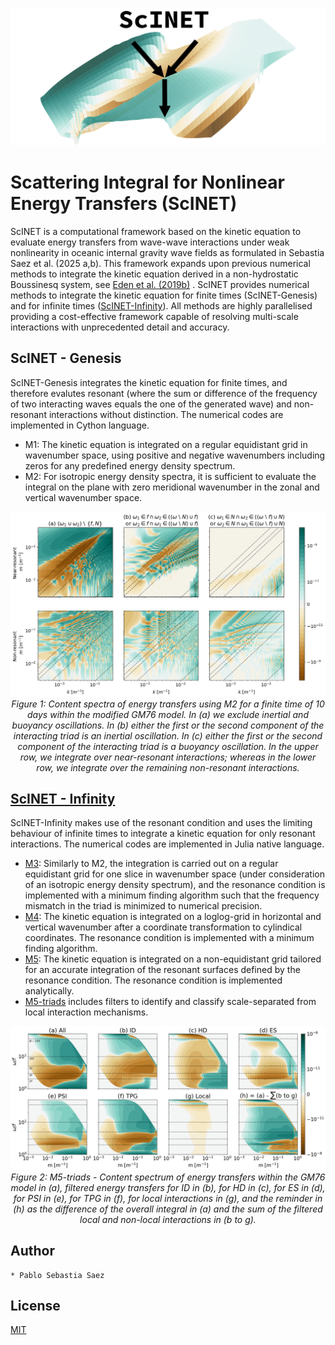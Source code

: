 ![](media/logo.png)

# Scattering Integral for Nonlinear Energy Transfers (ScINET)
ScINET is a computational framework based on the kinetic equation to evaluate energy transfers from wave-wave interactions under weak nonlinearity in oceanic internal gravity wave fields as formulated in Sebastia Saez et al. (2025 a,b). This framework expands upon previous numerical methods to integrate the kinetic equation derived in a non-hydrostatic Boussinesq system, see [Eden et al. (2019b)](https://journals.ametsoc.org/view/journals/phoc/49/3/jpo-d-18-0075.1.xml) . ScINET provides numerical methods to integrate the kinetic equation for finite times (ScINET-Genesis) and for infinite times ([ScINET-Infinity](https://github.com/pablosebastiasaez/ScINET/tree/main/Infinity)). All methods are highly parallelised providing a cost-effective framework capable of resolving multi-scale interactions with unprecedented detail and accuracy. 

## ScINET - Genesis
ScINET-Genesis integrates the kinetic equation for finite times, and therefore evalutes resonant (where the sum or difference of the frequency of two interacting waves equals the one of the generated wave) and non-resonant interactions without distinction. The numerical codes are implemented in Cython language.

* M1: The kinetic equation is integrated on a regular equidistant grid in wavenumber space, using positive and negative wavenumbers including zeros for any predefined energy density spectrum.
* M2: For isotropic energy density spectra, it is sufficient to evaluate the integral on the plane with zero meridional wavenumber in the zonal and vertical wavenumber space.
<p align="center">
  <img src="media/M2.png" width="900"/><br>
  <em>
  Figure 1: Content spectra of energy transfers using M2 for a finite time of 
   10 days within the modified GM76 model. 
  In (a) we exclude inertial and buoyancy oscillations. In (b) either the first or the 
  second component of the interacting triad is an inertial oscillation. 
  In (c) either the first or the second component of the interacting triad is a buoyancy 
  oscillation. In the upper row, we integrate over near-resonant interactions; whereas in the lower row, 
  we integrate over the remaining non-resonant interactions. 
  </em>
</p>


## [ScINET - Infinity](https://github.com/pablosebastiasaez/ScINET/tree/main/Infinity)
ScINET-Infinity makes use of the resonant condition and uses the limiting behaviour of infinite times to integrate a kinetic equation for only resonant interactions. The numerical codes are implemented in Julia native language.

* [M3](https://github.com/pablosebastiasaez/ScINET/blob/main/Infinity/M3.jl): Similarly to M2, the integration is carried out on a regular equidistant grid for one slice in wavenumber space (under consideration of an isotropic energy density spectrum), and the resonance condition is implemented with a minimum finding algorithm such that the frequency mismatch in the triad is minimized to numerical precision.
* [M4](https://github.com/pablosebastiasaez/ScINET/blob/main/Infinity/M4.jl): The kinetic equation is integrated on a loglog-grid in horizontal and vertical wavenumber after a coordinate transformation to cylindical coordinates. The resonance condition is implemented with a minimum finding algorithm.
* [M5](https://github.com/pablosebastiasaez/ScINET/blob/main/Infinity/M5.jl): The kinetic equation is integrated on a non-equidistant grid tailored for an accurate integration of the resonant surfaces defined by the resonance condition. The resonance condition is implemented analytically.
* [M5-triads](https://github.com/pablosebastiasaez/ScINET/blob/main/Infinity/M5-triads.jl) includes filters to identify and classify scale-separated from local interaction mechanisms.
<p align="center">
  <img src="media/M5-triads.png" width="900"/><br>
  <em>
    Figure 2: M5-triads - Content spectrum of energy transfers within the GM76 model in (a), filtered energy transfers for ID in (b), for HD in (c), for ES in (d), for PSI in (e), for TPG in (f), for local interactions in (g), and the reminder in (h) as the difference of the overall integral in (a) and the sum of the filtered local and non-local interactions in (b to g).
  </em>
</p>

## Author
    * Pablo Sebastia Saez

## License
[MIT](LICENSE.txt)
